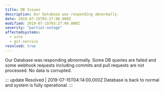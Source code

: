 ```yaml
---
title: DB Issues
description: Our Database was responding abnormally.
date: 2019-07-15T03:27:00.000Z
modified: 2019-07-15T03:27:00.000Z
severity: "partial-outage"
affectedsystems:
  - site
  - git-service
resolved: true
---
```


<!-- Your General content -->
Our Database was responding abnormally. Some DB queries are failed and some webhook requests including commits and pull requests are not processed. No data is corrupted.

<!-- Definition of the Incident Updates -->
::: update Resolved | 2019-07-15T04:14:00.000Z
Database is back to normal and system is fully operational.
:::
